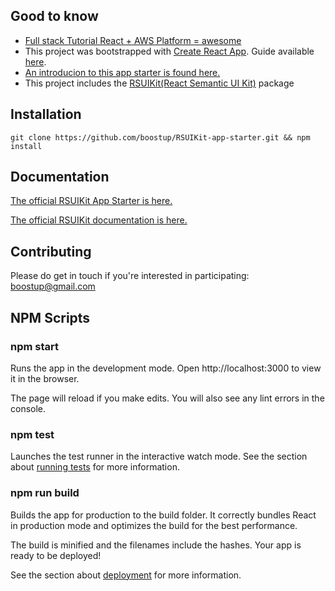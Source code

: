 

## Good to know
 - [Full stack Tutorial React + AWS Platform = awesome](https://serverless-stack.com/chapters/create-a-new-reactjs-app.html)
 - This project was bootstrapped with [Create React App](https://github.com/facebookincubator/create-react-app).  Guide available [here](https://github.com/facebookincubator/create-react-app/blob/master/packages/react-scripts/template/README.md).
 - [An introducion to this app starter is found here.](https://boostup.github.io/RSUIKit-app-starter/)
 - This project includes the [RSUIKit(React Semantic UI Kit)](https://github.com/boostup/react-semantic-ui-kit) package

## Installation

```code
git clone https://github.com/boostup/RSUIKit-app-starter.git && npm install
```

## Documentation

[The official RSUIKit App Starter is here.](https://boostup.github.io/RSUIKit-app-starter/#/)

[The official RSUIKit documentation is here.](https://boostup.github.io/react-semantic-ui-kit/#/)


## Contributing

Please do get in touch if you're interested in participating: boostup@gmail.com

## NPM Scripts
### npm start

Runs the app in the development mode.
Open http://localhost:3000 to view it in the browser.

The page will reload if you make edits.
You will also see any lint errors in the console.  

### npm test

Launches the test runner in the interactive watch mode.
See the section about [running tests](https://github.com/facebookincubator/create-react-app/blob/master/packages/react-scripts/template/README.md#running-tests) for more information.

### npm run build

Builds the app for production to the build folder.
It correctly bundles React in production mode and optimizes the build for the best performance.

The build is minified and the filenames include the hashes.
Your app is ready to be deployed!

See the section about [deployment](https://github.com/facebookincubator/create-react-app/blob/master/packages/react-scripts/template/README.md#deployment) for more information.